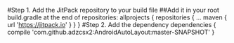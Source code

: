 #Step 1. Add the JitPack repository to your build file
##Add it in your root build.gradle at the end of repositories:
	allprojects {
		repositories {
			...
			maven { url 'https://jitpack.io' }
		}
	}
#Step 2. Add the dependency
	dependencies {
	        compile 'com.github.adzcsx2:AndroidAutoLayout:master-SNAPSHOT'
	}
